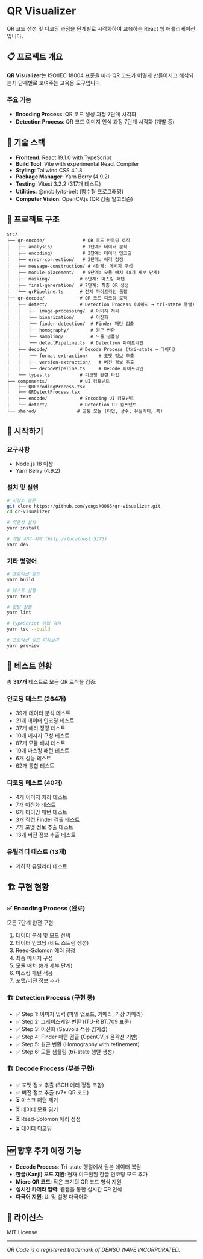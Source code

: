 # QR Visualizer

QR 코드 생성 및 디코딩 과정을 단계별로 시각화하여 교육하는 React 웹 애플리케이션입니다.

## 📋 프로젝트 개요

**QR Visualizer**는 ISO/IEC 18004 표준을 따라 QR 코드가 어떻게 만들어지고 해석되는지 단계별로 보여주는 교육용 도구입니다.

### 주요 기능
- **Encoding Process**: QR 코드 생성 과정 7단계 시각화
- **Detection Process**: QR 코드 이미지 인식 과정 7단계 시각화 (개발 중)

## 🚀 기술 스택

- **Frontend**: React 19.1.0 with TypeScript
- **Build Tool**: Vite with experimental React Compiler
- **Styling**: Tailwind CSS 4.1.8
- **Package Manager**: Yarn Berry (4.9.2)
- **Testing**: Vitest 3.2.2 (317개 테스트)
- **Utilities**: @mobily/ts-belt (함수형 프로그래밍)
- **Computer Vision**: OpenCV.js (QR 검출 알고리즘)

## 📁 프로젝트 구조

```
src/
├── qr-encode/              # QR 코드 인코딩 로직
│   ├── analysis/           # 1단계: 데이터 분석
│   ├── encoding/           # 2단계: 데이터 인코딩
│   ├── error-correction/   # 3단계: 에러 정정
│   ├── message-construction/ # 4단계: 메시지 구성
│   ├── module-placement/   # 5단계: 모듈 배치 (8개 세부 단계)
│   ├── masking/           # 6단계: 마스킹 패턴
│   ├── final-generation/  # 7단계: 최종 QR 생성
│   └── qrPipeline.ts      # 전체 파이프라인 통합
├── qr-decode/             # QR 코드 디코딩 로직
│   ├── detect/            # Detection Process (이미지 → tri-state 행렬)
│   │   ├── image-processing/  # 이미지 처리
│   │   ├── binarization/      # 이진화
│   │   ├── finder-detection/  # Finder 패턴 검출
│   │   ├── homography/        # 원근 변환
│   │   ├── sampling/          # 모듈 샘플링
│   │   └── detectPipeline.ts  # Detection 파이프라인
│   ├── decode/            # Decode Process (tri-state → 데이터)
│   │   ├── format-extraction/    # 포맷 정보 추출
│   │   ├── version-extraction/   # 버전 정보 추출
│   │   └── decodePipeline.ts     # Decode 파이프라인
│   └── types.ts           # 디코딩 관련 타입
├── components/            # UI 컴포넌트
│   ├── QREncodingProcess.tsx
│   ├── QRDetectProcess.tsx
│   ├── encode/            # Encoding UI 컴포넌트
│   └── detect/            # Detection UI 컴포넌트
└── shared/               # 공통 모듈 (타입, 상수, 유틸리티, 훅)
```

## 🚀 시작하기

### 요구사항

- Node.js 18 이상
- Yarn Berry (4.9.2)

### 설치 및 실행

```bash
# 저장소 클론
git clone https://github.com/yongsk0066/qr-visualizer.git
cd qr-visualizer

# 의존성 설치
yarn install

# 개발 서버 시작 (http://localhost:5173)
yarn dev
```

### 기타 명령어

```bash
# 프로덕션 빌드
yarn build

# 테스트 실행
yarn test

# 린팅 실행
yarn lint

# TypeScript 타입 검사
yarn tsc --build

# 프로덕션 빌드 미리보기
yarn preview
```

## 🧪 테스트 현황

총 **317개** 테스트로 모든 QR 로직을 검증:

### 인코딩 테스트 (264개)
- 39개 데이터 분석 테스트
- 21개 데이터 인코딩 테스트
- 37개 에러 정정 테스트
- 10개 메시지 구성 테스트
- 87개 모듈 배치 테스트
- 19개 마스킹 패턴 테스트
- 6개 성능 테스트
- 62개 통합 테스트

### 디코딩 테스트 (40개)
- 4개 이미지 처리 테스트
- 7개 이진화 테스트
- 6개 타이밍 패턴 테스트
- 3개 직접 Finder 검출 테스트
- 7개 포맷 정보 추출 테스트
- 13개 버전 정보 추출 테스트

### 유틸리티 테스트 (13개)
- 기하학 유틸리티 테스트

## 🏗️ 구현 현황

### ✅ Encoding Process (완료)
모든 7단계 완전 구현:
1. 데이터 분석 및 모드 선택
2. 데이터 인코딩 (비트 스트림 생성)
3. Reed-Solomon 에러 정정
4. 최종 메시지 구성
5. 모듈 배치 (8개 세부 단계)
6. 마스킹 패턴 적용
7. 포맷/버전 정보 추가

### 🏗️ Detection Process (구현 중)
- ✅ Step 1: 이미지 입력 (파일 업로드, 카메라, 가상 카메라)
- ✅ Step 2: 그레이스케일 변환 (ITU-R BT.709 표준)
- ✅ Step 3: 이진화 (Sauvola 적응 임계값)
- ✅ Step 4: Finder 패턴 검출 (OpenCV.js 윤곽선 기반)
- ✅ Step 5: 원근 변환 (Homography with refinement)
- ✅ Step 6: 모듈 샘플링 (tri-state 행렬 생성)

### 🏗️ Decode Process (부분 구현)
- ✅ 포맷 정보 추출 (BCH 에러 정정 포함)
- ✅ 버전 정보 추출 (v7+ QR 코드)
- ⏳ 마스크 패턴 제거
- ⏳ 데이터 모듈 읽기
- ⏳ Reed-Solomon 에러 정정
- ⏳ 데이터 디코딩

## 🆕 향후 추가 예정 기능

- **Decode Process**: Tri-state 행렬에서 원본 데이터 복원
- **한글(Kanji) 모드 지원**: 현재 미구현된 한글 인코딩 모드 추가
- **Micro QR 코드**: 작은 크기의 QR 코드 형식 지원
- **실시간 카메라 입력**: 웹캠을 통한 실시간 QR 인식
- **다국어 지원**: UI 및 설명 다국어화

## 📄 라이선스

MIT License

---

_QR Code is a registered trademark of DENSO WAVE INCORPORATED._
